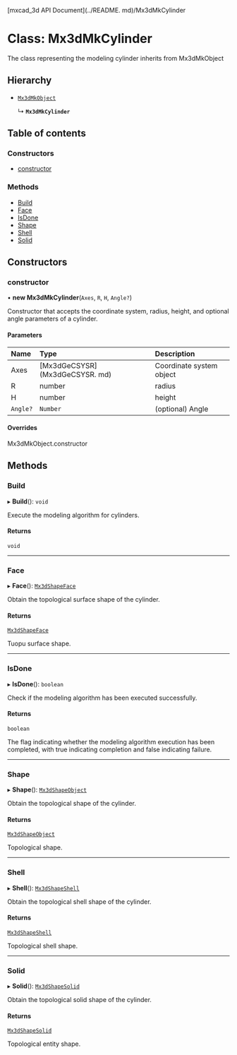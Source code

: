 [mxcad_3d API Document](../README. md)/Mx3dMkCylinder

# Class: Mx3dMkCylinder

The class representing the modeling cylinder inherits from Mx3dMkObject

## Hierarchy

- [`Mx3dMkObject`](Mx3dMkObject.md)

  ↳ **`Mx3dMkCylinder`**

## Table of contents

### Constructors

- [constructor](Mx3dMkCylinder.md#constructor)

### Methods

- [Build](Mx3dMkCylinder.md#build)
- [Face](Mx3dMkCylinder.md#face)
- [IsDone](Mx3dMkCylinder.md#isdone)
- [Shape](Mx3dMkCylinder.md#shape)
- [Shell](Mx3dMkCylinder.md#shell)
- [Solid](Mx3dMkCylinder.md#solid)

## Constructors

### constructor

• **new Mx3dMkCylinder**(`Axes`, `R`, `H`, `Angle?`)

Constructor that accepts the coordinate system, radius, height, and optional angle parameters of a cylinder.

#### Parameters

| Name | Type | Description |
| :------ | :------ | :------ |
|Axes | [Mx3dGeCSYSR] (Mx3dGeCSYSR. md) | Coordinate system object|
|R | number | radius|
|H | number | height|
| `Angle?` | ` Number ` | (optional) Angle|

#### Overrides

Mx3dMkObject.constructor

## Methods

### Build

▸ **Build**(): `void`

Execute the modeling algorithm for cylinders.

#### Returns

`void`

___

### Face

▸ **Face**(): [`Mx3dShapeFace`](Mx3dShapeFace.md)

Obtain the topological surface shape of the cylinder.

#### Returns

[`Mx3dShapeFace`](Mx3dShapeFace.md)

Tuopu surface shape.

___

### IsDone

▸ **IsDone**(): `boolean`

Check if the modeling algorithm has been executed successfully.

#### Returns

`boolean`

The flag indicating whether the modeling algorithm execution has been completed, with true indicating completion and false indicating failure.

___

### Shape

▸ **Shape**(): [`Mx3dShapeObject`](Mx3dShapeObject.md)

Obtain the topological shape of the cylinder.

#### Returns

[`Mx3dShapeObject`](Mx3dShapeObject.md)

Topological shape.

___

### Shell

▸ **Shell**(): [`Mx3dShapeShell`](Mx3dShapeShell.md)

Obtain the topological shell shape of the cylinder.

#### Returns

[`Mx3dShapeShell`](Mx3dShapeShell.md)

Topological shell shape.

___

### Solid

▸ **Solid**(): [`Mx3dShapeSolid`](Mx3dShapeSolid.md)

Obtain the topological solid shape of the cylinder.

#### Returns

[`Mx3dShapeSolid`](Mx3dShapeSolid.md)

Topological entity shape.
